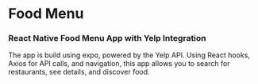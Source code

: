 # Food Menu

<h3>React Native Food Menu App with Yelp Integration</h3>

<p>The app is build using expo, powered by the Yelp API. Using React hooks, Axios for API calls, 
  and navigation, this app allows you to search for restaurants, see details, 
  and discover food.</p>

